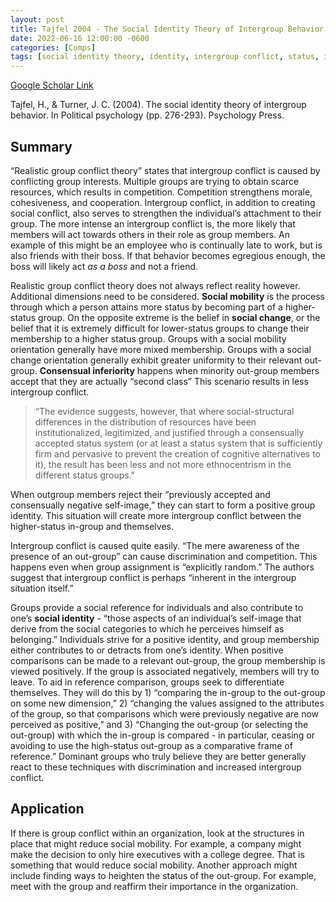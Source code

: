 ```yaml
---
layout: post
title: Tajfel 2004 - The Social Identity Theory of Intergroup Behavior
date: 2022-06-16 12:00:00 -0600
categories: [Comps]
tags: [social identity theory, identity, intergroup conflict, status, identity work]
---
```


[Google Scholar Link](https://scholar.google.com/scholar?hl=en&as_sdt=0%2C45&q=tajfel+and+turner+social+identity+theory&btnG=&oq=tajfel+and+turner)

Tajfel, H., & Turner, J. C. (2004). The social identity theory of intergroup behavior. In Political psychology (pp. 276-293). Psychology Press.

## Summary
“Realistic group conflict theory” states that intergroup conflict is caused by conflicting group interests.  Multiple groups are trying to obtain scarce resources, which results in competition.  Competition strengthens morale, cohesiveness, and cooperation.  Intergroup conflict, in addition to creating social conflict, also serves to strengthen the individual’s attachment to their group.  The more intense an intergroup conflict is, the more likely that members will act towards others in their role as group members.  An example of this might be an employee who is continually late to work, but is also friends with their boss.  If that behavior becomes egregious enough, the boss will likely act _as a boss_ and not a friend.

Realistic group conflict theory does not always reflect reality however.  Additional dimensions need to be considered.  **Social mobility** is the process through which a person attains more status by becoming part of a higher-status group.  On the opposite extreme is the belief in **social change**, or the belief that it is extremely difficult for lower-status groups to change their membership to a higher status group.  Groups with a social mobility orientation generally have more mixed membership.  Groups with a social change orientation generally exhibit greater uniformity to their relevant out-group.  **Consensual inferiority** happens when minority out-group members accept that they are actually “second class”  This scenario results in less intergroup conflict.

> “The evidence suggests, however, that where social-structural differences in the distribution of resources have been institutionalized, legitimized, and justified through a consensually accepted status system (or at least a status system that is sufficiently firm and pervasive to prevent the creation of cognitive alternatives to it), the result has been less and not more ethnocentrism in the different status groups."

When outgroup members reject their “previously accepted and consensually negative self-image,” they can start to form a positive group identity.  This situation will create more intergroup conflict between the higher-status in-group and themselves.

Intergroup conflict is caused quite easily.  “The mere awareness of the presence of an out-group” can cause discrimination and competition.  This happens even when group assignment is “explicitly random.”  The authors suggest that intergroup conflict is perhaps “inherent in the intergroup situation itself.”

Groups provide a social reference for individuals and also contribute to one’s **social identity** - “those aspects of an individual’s self-image that derive from the social categories to which he perceives himself as belonging.”  Individuals strive for a positive identity, and group membership either contributes to or detracts from one’s identity.  When positive comparisons can be made to a relevant out-group, the group membership is viewed positively.  If the group is associated negatively, members will try to leave.  To aid in reference comparison, groups seek to differentiate themselves.  They will do this by 1) “comparing the in-group to the out-group on some new dimension,” 2) “changing the values assigned to the attributes of the group, so that comparisons which were previously negative are now perceived as positive,” and 3)  “Changing the out-group (or selecting the out-group) with which the in-group is compared - in particular, ceasing or avoiding to use the high-status out-group as a comparative frame of reference.”  Dominant groups who truly believe they are better generally react to these techniques with discrimination and increased intergroup conflict.

## Application
If there is group conflict within an organization, look at the structures in place that might reduce social mobility.  For example, a company might make the decision to only hire executives with a college degree.  That is something that would reduce social mobility.  Another approach might include finding ways to heighten the status of the out-group.  For example, meet with the group and reaffirm their importance in the organization.